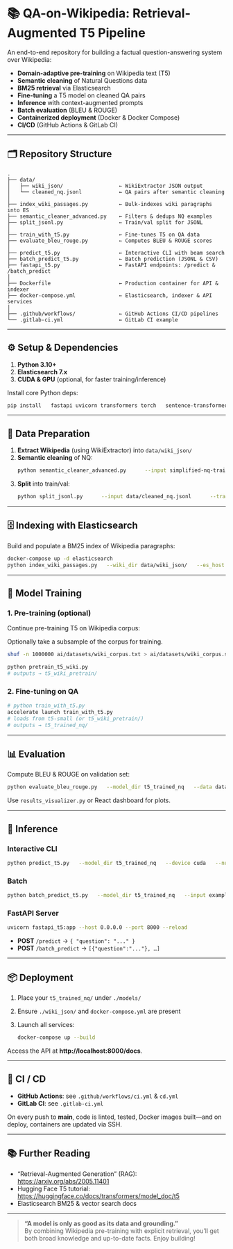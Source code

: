# 📚 QA-on-Wikipedia: Retrieval-Augmented T5 Pipeline

An end-to-end repository for building a factual question-answering system over Wikipedia:

- **Domain-adaptive pre-training** on Wikipedia text (T5)  
- **Semantic cleaning** of Natural Questions data  
- **BM25 retrieval** via Elasticsearch  
- **Fine-tuning** a T5 model on cleaned QA pairs  
- **Inference** with context-augmented prompts  
- **Batch evaluation** (BLEU & ROUGE)  
- **Containerized deployment** (Docker & Docker Compose)  
- **CI/CD** (GitHub Actions & GitLab CI)

---

## 🗂️ Repository Structure

```
.
├── data/
│   ├── wiki_json/                  ← WikiExtractor JSON output
│   └── cleaned_nq.jsonl            ← QA pairs after semantic cleaning
│
├── index_wiki_passages.py          ← Bulk-indexes wiki paragraphs into ES
├── semantic_cleaner_advanced.py    ← Filters & dedups NQ examples
├── split_jsonl.py                  ← Train/val split for JSONL
│
├── train_with_t5.py                ← Fine-tunes T5 on QA data
├── evaluate_bleu_rouge.py          ← Computes BLEU & ROUGE scores
│
├── predict_t5.py                   ← Interactive CLI with beam search
├── batch_predict_t5.py             ← Batch prediction (JSONL & CSV)
├── fastapi_t5.py                   ← FastAPI endpoints: /predict & /batch_predict
│
├── Dockerfile                      ← Production container for API & indexer
├── docker-compose.yml              ← Elasticsearch, indexer & API services
│
├── .github/workflows/              ← GitHub Actions CI/CD pipelines
└── .gitlab-ci.yml                  ← GitLab CI example
```

---

## ⚙️ Setup & Dependencies

1. **Python 3.10+**  
2. **Elasticsearch 7.x**  
3. **CUDA & GPU** (optional, for faster training/inference)

Install core Python deps:

```bash
pip install   fastapi uvicorn transformers torch   sentence-transformers elasticsearch   datasets nltk rouge-score tqdm
```

---

## 📖 Data Preparation

1. **Extract Wikipedia** (using WikiExtractor) into `data/wiki_json/`  
2. **Semantic cleaning** of NQ:
   ```bash
   python semantic_cleaner_advanced.py      --input simplified-nq-train.jsonl      --output data/cleaned_nq.jsonl      --limit 100000
   ```
3. **Split** into train/val:
   ```bash
   python split_jsonl.py      --input data/cleaned_nq.jsonl      --train_out data/cleaned_nq.train.jsonl      --val_out data/cleaned_nq.val.jsonl      --train_ratio 0.9
   ```

---

## 🗄️ Indexing with Elasticsearch

Build and populate a BM25 index of Wikipedia paragraphs:

```bash
docker-compose up -d elasticsearch
python index_wiki_passages.py   --wiki_dir data/wiki_json/   --es_host http://localhost:9200   --index qa_passages
```

---

## 🤖 Model Training

### 1. **Pre-training (optional)**
Continue pre-training T5 on Wikipedia corpus:

Optionally take a subsample of the corpus for training.
```bash
shuf -n 1000000 ai/datasets/wiki_corpus.txt > ai/datasets/wiki_corpus.subsample.txt
```

```bash
python pretrain_t5_wiki.py
# outputs → t5_wiki_pretrain/
```

### 2. **Fine-tuning on QA**

```bash
# python train_with_t5.py
accelerate launch train_with_t5.py
# loads from t5-small (or t5_wiki_pretrain/)
# outputs → t5_trained_nq/
```

---

## 📊 Evaluation

Compute BLEU & ROUGE on validation set:

```bash
python evaluate_bleu_rouge.py   --model_dir t5_trained_nq   --data data/cleaned_nq.val.jsonl   --max_len 64 --beams 4
```

Use `results_visualizer.py` or React dashboard for plots.

---

## 🚀 Inference

### Interactive CLI

```bash
python predict_t5.py   --model_dir t5_trained_nq   --device cuda   --num_beams 5
```

### Batch

```bash
python batch_predict_t5.py   --model_dir t5_trained_nq   --input example_eval.jsonl   --output predictions.csv
```

### FastAPI Server

```bash
uvicorn fastapi_t5:app --host 0.0.0.0 --port 8000 --reload
```

- **POST** `/predict` → `{ "question": "..." }`  
- **POST** `/batch_predict` → `[{"question":"..."}, …]`

---

## 📦 Deployment

1. Place your `t5_trained_nq/` under `./models/`  
2. Ensure `./wiki_json/` and `docker-compose.yml` are present  
3. Launch all services:

   ```bash
   docker-compose up --build
   ```

Access the API at **http://localhost:8000/docs**.

---

## 🔄 CI / CD

- **GitHub Actions**: see `.github/workflows/ci.yml` & `cd.yml`  
- **GitLab CI**: see `.gitlab-ci.yml`

On every push to **main**, code is linted, tested, Docker images built—and on deploy, containers are updated via SSH.

---

## 📚 Further Reading

- “Retrieval-Augmented Generation” (RAG): https://arxiv.org/abs/2005.11401  
- Hugging Face T5 tutorial: https://huggingface.co/docs/transformers/model_doc/t5  
- Elasticsearch BM25 & vector search docs

---

> **“A model is only as good as its data and grounding.”**  
> By combining Wikipedia pre-training with explicit retrieval, you’ll get both broad knowledge and up-to-date facts. Enjoy building!
